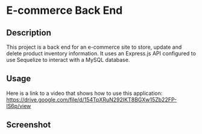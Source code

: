 # E-commerce Back End

## Description

This project is a back end for an e-commerce site to store, update and delete product inventory information. It uses an Express.js API configured to use Sequelize to interact with a MySQL database. 

## Usage

Here is a link to a video that shows how to use this application:
https://drive.google.com/file/d/154TpXRuN292IKT8BGXw15Zb22FP-lS6p/view


## Screenshot